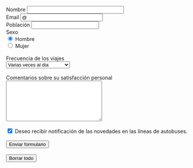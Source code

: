 <!DOCTYPE html>
<html>
    <head>
    </head>
    <body>
<form action="mailto:colabora@desarrolloweb.com" method="post" enctype="text/plain">
Nombre <input type="text" name="nombre" size="30" maxlength="100">
<br>
Email <input type="text" name="email" size="25" maxlength="100" value="@">
<br>
Población <input type="text" name="poblacion" size="20" maxlength="60">
<br>
Sexo
<br>
<input type="radio" name="sexo" value="Varon" checked> Hombre
<br>
<input type="radio" name="sexo" value="Hembra"> Mujer
<br>
<br>
Frecuencia de los viajes
<br>
<select name="utilizacion">
	<option value="1">Varias veces al dia
	<option value="2">Una vez al dia
	<option value="3">Varias veces a la semana
	<option value="4">varias veces al mes
</select>
<br>
<br>
Comentarios sobre su satisfacción personal
<br>
<textarea cols="30" rows="7" name="comentarios"></textarea>
<br>
<br>
<input type="checkbox" name="recibir_info" checked> Deseo recibir notificación de las novedades en las líneas de autobuses.
<br>
<br>
<input type="submit" value="Enviar formulario">
<br>
<br>
<input type="Reset" value="Borrar todo">
</form>
    </body>
    </html>
